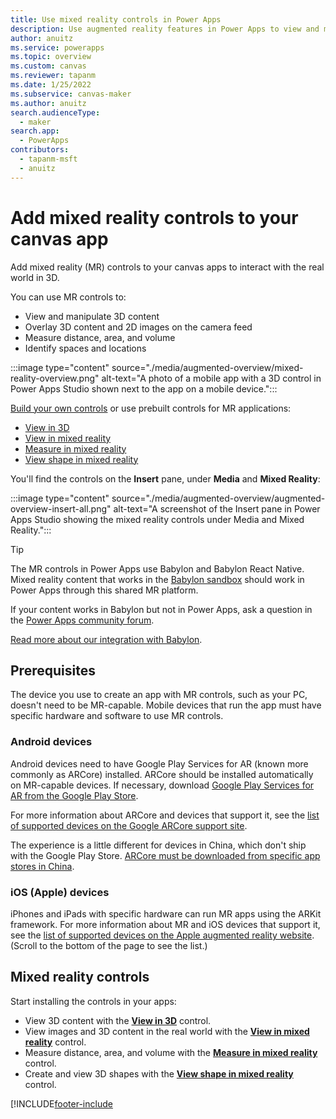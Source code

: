 ```yaml
---
title: Use mixed reality controls in Power Apps
description: Use augmented reality features in Power Apps to view and manipulate 3D models and 2D images in the real world, take measurements, and create and view 3D digital shapes.
author: anuitz
ms.service: powerapps
ms.topic: overview
ms.custom: canvas
ms.reviewer: tapanm
ms.date: 1/25/2022
ms.subservice: canvas-maker
ms.author: anuitz
search.audienceType: 
  - maker
search.app: 
  - PowerApps
contributors:
  - tapanm-msft
  - anuitz
---
```

# Add mixed reality controls to your canvas app

Add mixed reality (MR) controls to your canvas apps to interact with the real world in 3D.

You can use MR controls to:

- View and manipulate 3D content
- Overlay 3D content and 2D images on the camera feed
- Measure distance, area, and volume
- Identify spaces and locations

:::image type="content" source="./media/augmented-overview/mixed-reality-overview.png" alt-text="A photo of a mobile app with a 3D control in Power Apps Studio shown next to the app on a mobile device.":::

[Build your own controls](../../developer/component-framework/custom-controls-overview.md) or use prebuilt controls for MR applications:

- [View in 3D](mixed-reality-component-view-3d.md)
- [View in mixed reality](mixed-reality-component-view-mr.md)
- [Measure in mixed reality](mixed-reality-component-measure-distance.md)
- [View shape in mixed reality](mixed-reality-component-view-shape.md)

You'll find the controls on the **Insert** pane, under **Media** and **Mixed Reality**:

:::image type="content" source="./media/augmented-overview/augmented-overview-insert-all.png" alt-text="A screenshot of the Insert pane in Power Apps Studio showing the mixed reality controls under Media and Mixed Reality.":::
  
> [!TIP]
> The MR controls in Power Apps use Babylon and Babylon React Native. Mixed reality content that works in the [Babylon sandbox](https://sandbox.babylonjs.com/) should work in Power Apps through this shared MR platform.
>  
> If your content works in Babylon but not in Power Apps, ask a question in the [Power Apps community forum](https://powerusers.microsoft.com/t5/Get-Help-with-Power-Apps/ct-p/PA_General).
>  
> [Read more about our integration with Babylon](https://babylonjs.medium.com/babylon-react-native-bringing-3d-and-xr-to-react-native-applications-7928b55acc85).

## Prerequisites

The device you use to create an app with MR controls, such as your PC, doesn't need to be MR-capable. Mobile devices that run the app must have specific hardware and software to use MR controls.

### Android devices

Android devices need to have Google Play Services for AR (known more commonly as ARCore) installed. ARCore should be installed automatically on MR-capable devices. If necessary, download [Google Play Services for AR from the Google Play Store](https://play.google.com/store/apps/details?id=com.google.ar.core).

For more information about ARCore and devices that support it, see the [list of supported devices on the Google ARCore support site](https://developers.google.com/ar/discover/supported-devices#android_play).

The experience is a little different for devices in China, which don't ship with the Google Play Store. [ARCore must be downloaded from specific app stores in China](https://developers.google.com/ar/discover/supported-devices#android_china).

### iOS (Apple) devices

iPhones and iPads with specific hardware can run MR apps using the ARKit framework. For more information about MR and iOS devices that support it, see the [list of supported devices on the Apple augmented reality website](https://www.apple.com/augmented-reality/). (Scroll to the bottom of the page to see the list.)

## Mixed reality controls

Start installing the controls in your apps:

- View 3D content with the **[View in 3D](mixed-reality-component-view-3d.md)** control.
- View images and 3D content in the real world with the **[View in mixed reality](mixed-reality-component-view-mr.md)** control.
- Measure distance, area, and volume with the **[Measure in mixed reality](mixed-reality-component-measure-distance.md)** control.
- Create and view 3D shapes with the **[View shape in mixed reality](mixed-reality-component-view-shape.md)** control.

[!INCLUDE[footer-include](../../includes/footer-banner.md)